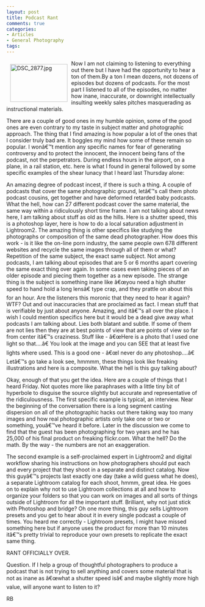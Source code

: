 ```yaml
---
layout: post
title: Podcast Rant
comments: true
categories:
- Articles
- General Photography
tags:
---
```

<a rel="lightbox" href="/wp-content/uploads/FromIweb/DSC_2877.jpg"><img title="DSC_2877.jpg" src="/wp-content/uploads/FromIweb/.thumbs/.DSC_2877.jpg" border="0" alt="DSC_2877.jpg" hspace="10" vspace="10" width="150" height="99" align="left" /></a>Now I am not claiming to listening to everything out there but I have had the opportunity to hear a ton of them.By a ton I mean dozens, not dozens of episodes but dozens of podcasts. For the most part I listened to all of the episodes, no matter how inane, inaccurate, or downright intellectually insulting weekly sales pitches masquerading as instructional materials.
<!--more-->
There are a couple of good ones in my humble opinion, some of the good ones are even contrary to my taste in subject matter and photographic approach. The thing that I find amazing is how popular a lot of the ones that I consider truly bad are. It boggles my mind how some of these remain so popular. I wonâ€™t mention any specific names for fear of generating controversy and to protect the innocent, the innocent being fans of the podcast, not the perpetrators. During endless hours in the airport, on a plane, in a rail station, etc. here is what I found in general followed by some specific examples of the shear lunacy that I heard last Thursday alone:

An amazing degree of podcast incest, if there is such a thing. A couple of podcasts that cover the same photographic ground, letâ€™s call them photo podcast cousins, get together and have deformed retarded baby podcasts. What the hell, how can 27 different podcast cover the same material, the same way within a ridiculously short time frame. I am not talking about news here, I am talking about stuff as old as the hills. Here is a shutter speed, this is a photoshop layer, here is how to do a local saturation adjustment in Lightroom2. The amazing thing is other specifics like studying the photographs or composition of the same dead photographer. How does this work - is it like the on-line porn industry, the same people own 678 different websites and recycle the same images through all of them or what?
Repetition of the same subject, the exact same subject. Not among podcasts, I am talking about episodes that are 5 or 6 months apart covering the same exact thing over again. In some cases even taking pieces of an older episode and piecing them together as a new episode. The strange thing is the subject is something inane like â€œyou need a high shutter speed to hand hold a long lensâ€ type crap, and they prattle on about this for an hour. Are the listeners this moronic that they need to hear it again? WTF?
Out and out inaccuracies that are proclaimed as fact. I mean stuff that is verifiable by just about anyone. Amazing, and itâ€™s all over the place. I wish I could mention specifics here but it would be a dead give away what podcasts I am talking about.
Lies both blatant and subtle. If some of them are not lies then they are at best points of view that are points of view so far from center itâ€™s craziness. Stuff like - â€œHere is a photo that I used one light so that....â€ You look at the image and you can SEE that at least five lights where used. This is a good one - â€œI never do any photoshop....â€ Letâ€™s go take a look see, hmmmm, these things look like freaking illustrations and here is a composite. What the hell is this guy talking about?

Okay, enough of that you get the idea. Here are a couple of things that I heard Friday. Not quotes more like paraphrases with a little tiny bit of hyperbole to disguise the source slightly but accurate and representative of the ridiculousness. The first specific example is typical, an interview. Near the beginning of the conversation there is a long segment casting dispersion on all of the photographic hacks out there taking way too many images and how real photographic artists only take one or two or something, youâ€™ve heard it before. Later in the discussion we come to find that the guest has been photographing for two years and he has 25,000 of his final product on freaking flickr.com. What the hell? Do the math. By the way - the numbers are not an exaggeration.

The second example is a self-proclaimed expert in Lightroom2 and digital workflow sharing his instructions on how photographers should put each and every project that they shoot in a separate and distinct catalog. Now this guyâ€™s projects last exactly one day (take a wild guess what he does), a separate Lightroom catalog for each shoot, hmmm, great idea. He goes on to explain why not to use Lightroom collections at all and how to organize your folders so that you can work on images and all sorts of things outside of Lightroom for all the important stuff. Brilliant, why not just stick with Photoshop and bridge? Oh one more thing, this guy sells Lightroom presets and you get to hear about it in every single podcast a couple of times. You heard me correctly - Lightroom presets, I might have missed something here but if anyone uses the product for more than 10 minutes itâ€™s pretty trivial to reproduce your own presets to replicate the exact same thing.

RANT OFFICIALLY OVER.

Question. If I help a group of thoughtful photographers to produce a podcast that is not trying to sell anything and covers some material that is not as inane as â€œwhat a shutter speed isâ€ and maybe slightly more high value, will anyone want to listen to it?

RB